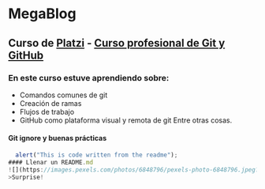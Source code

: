 # MegaBlog
## Curso de [Platzi](https://platzi.com/ "Platzi") - [Curso profesional de Git y GitHub](https://platzi.com/cursos/git-github/ "Curso profesional de Git y GitHub")

### En este curso estuve aprendiendo sobre:
  - Comandos comunes de git
  - Creación de ramas
  - Flujos de trabajo
  - GitHub como plataforma visual y remota de git
  Entre otras cosas.

  #### Git ignore y buenas pr&aacute;cticas
  ```javascript
    alert("This is code written from the readme");
  #### Llenar un README.md
  ![](https://images.pexels.com/photos/6848796/pexels-photo-6848796.jpeg?auto=compress&cs=tinysrgb&w=1260&h=750&dpr=1)
  >Surprise!